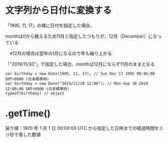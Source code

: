 # 文字列から日付に変換する

「1995, 11, 17」の様に日付を指定した場合、

monthは0から数えるため11月と指定したつもりが、12月（December）になっている

　※12月の場合は翌年の1月になるので年も繰り上がる

「"2019/11/30"」で指定した場合、monthは12月にならず11月のままとなる

```
var birthday = new Date(1995, 11, 17); // Sun Dec 17 1995 00:00:00 GMT+0900 (日本標準時)
var birthday = new Date("2019/11/30 12:00"); // Mon Sep 30 2019 12:00:00 GMT+0900 (日本標準時) 
typeof(birthday) // object
```


# .getTime()

戻り値：1970 年 1 月 1 日 00:00:00 UTC から指定した日時までの経過時間をミリ秒で表した数値
